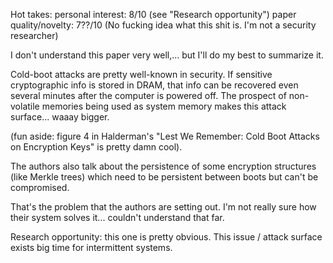Hot takes:
personal interest: 8/10 (see "Research opportunity")
paper quality/novelty: 7??/10  (No fucking idea what this shit is. I'm not a security researcher)

I don't understand this paper very well,... but I'll do my best to summarize it.

Cold-boot attacks are pretty well-known in security. If sensitive cryptographic info is stored in DRAM, that info can be recovered even several minutes after the computer is powered off. The prospect of non-volatile memories being used as system memory makes this attack surface... waaay bigger.

(fun aside: figure 4 in Halderman's "Lest We Remember: Cold Boot Attacks on Encryption Keys" is pretty damn cool).

The authors also talk about the persistence of some encryption structures (like Merkle trees) which need to be persistent between boots but can't be compromised.

That's the problem that the authors are setting out. I'm not really sure how their system solves it... couldn't understand that far.

Research opportunity: this one is pretty obvious. This issue / attack surface exists big time for intermittent systems.